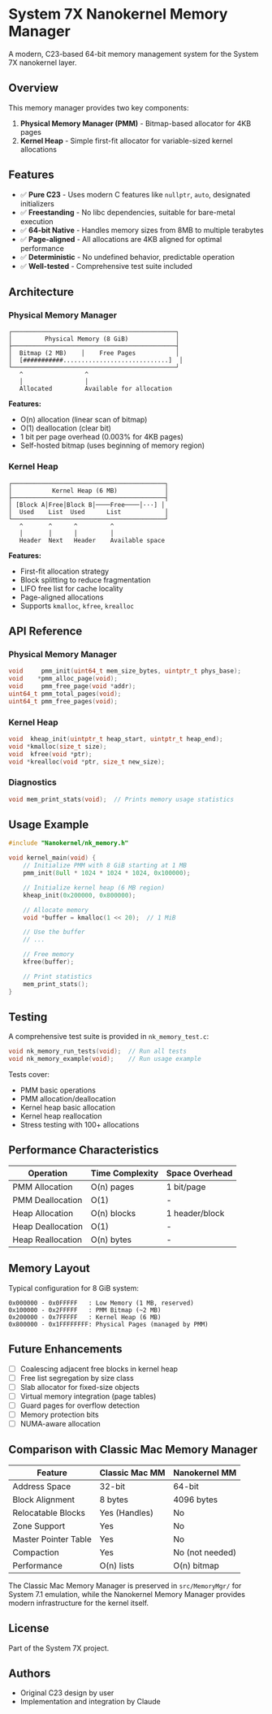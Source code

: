# System 7X Nanokernel Memory Manager

A modern, C23-based 64-bit memory management system for the System 7X nanokernel layer.

## Overview

This memory manager provides two key components:

1. **Physical Memory Manager (PMM)** - Bitmap-based allocator for 4KB pages
2. **Kernel Heap** - Simple first-fit allocator for variable-sized kernel allocations

## Features

- ✅ **Pure C23** - Uses modern C features like `nullptr`, `auto`, designated initializers
- ✅ **Freestanding** - No libc dependencies, suitable for bare-metal execution
- ✅ **64-bit Native** - Handles memory sizes from 8MB to multiple terabytes
- ✅ **Page-aligned** - All allocations are 4KB aligned for optimal performance
- ✅ **Deterministic** - No undefined behavior, predictable operation
- ✅ **Well-tested** - Comprehensive test suite included

## Architecture

### Physical Memory Manager

```
┌─────────────────────────────────────────────┐
│         Physical Memory (8 GiB)             │
├─────────────────────────────────────────────┤
│  Bitmap (2 MB)    │    Free Pages           │
│  [###########.............................]  │
└─────────────────────────────────────────────┘
   ^                 ^
   │                 │
   Allocated         Available for allocation
```

**Features:**
- O(n) allocation (linear scan of bitmap)
- O(1) deallocation (clear bit)
- 1 bit per page overhead (0.003% for 4KB pages)
- Self-hosted bitmap (uses beginning of memory region)

### Kernel Heap

```
┌──────────────────────────────────────────┐
│           Kernel Heap (6 MB)             │
├──────────────────────────────────────────┤
│ [Block A│Free│Block B│────Free────│···] │
│  Used    List  Used      List            │
└──────────────────────────────────────────┘
   ^       ^      ^         ^
   │       │      │         │
   Header  Next   Header    Available space
```

**Features:**
- First-fit allocation strategy
- Block splitting to reduce fragmentation
- LIFO free list for cache locality
- Page-aligned allocations
- Supports `kmalloc`, `kfree`, `krealloc`

## API Reference

### Physical Memory Manager

```c
void     pmm_init(uint64_t mem_size_bytes, uintptr_t phys_base);
void    *pmm_alloc_page(void);
void     pmm_free_page(void *addr);
uint64_t pmm_total_pages(void);
uint64_t pmm_free_pages(void);
```

### Kernel Heap

```c
void  kheap_init(uintptr_t heap_start, uintptr_t heap_end);
void *kmalloc(size_t size);
void  kfree(void *ptr);
void *krealloc(void *ptr, size_t new_size);
```

### Diagnostics

```c
void mem_print_stats(void);  // Prints memory usage statistics
```

## Usage Example

```c
#include "Nanokernel/nk_memory.h"

void kernel_main(void) {
    // Initialize PMM with 8 GiB starting at 1 MB
    pmm_init(8ull * 1024 * 1024 * 1024, 0x100000);

    // Initialize kernel heap (6 MB region)
    kheap_init(0x200000, 0x800000);

    // Allocate memory
    void *buffer = kmalloc(1 << 20);  // 1 MiB

    // Use the buffer
    // ...

    // Free memory
    kfree(buffer);

    // Print statistics
    mem_print_stats();
}
```

## Testing

A comprehensive test suite is provided in `nk_memory_test.c`:

```c
void nk_memory_run_tests(void);  // Run all tests
void nk_memory_example(void);    // Run usage example
```

Tests cover:
- PMM basic operations
- PMM allocation/deallocation
- Kernel heap basic allocation
- Kernel heap reallocation
- Stress testing with 100+ allocations

## Performance Characteristics

| Operation           | Time Complexity | Space Overhead |
|---------------------|-----------------|----------------|
| PMM Allocation      | O(n) pages      | 1 bit/page     |
| PMM Deallocation    | O(1)            | -              |
| Heap Allocation     | O(n) blocks     | 1 header/block |
| Heap Deallocation   | O(1)            | -              |
| Heap Reallocation   | O(n) bytes      | -              |

## Memory Layout

Typical configuration for 8 GiB system:

```
0x000000 - 0x0FFFFF   : Low Memory (1 MB, reserved)
0x100000 - 0x2FFFFF   : PMM Bitmap (~2 MB)
0x200000 - 0x7FFFFF   : Kernel Heap (6 MB)
0x800000 - 0x1FFFFFFFF: Physical Pages (managed by PMM)
```

## Future Enhancements

- [ ] Coalescing adjacent free blocks in kernel heap
- [ ] Free list segregation by size class
- [ ] Slab allocator for fixed-size objects
- [ ] Virtual memory integration (page tables)
- [ ] Guard pages for overflow detection
- [ ] Memory protection bits
- [ ] NUMA-aware allocation

## Comparison with Classic Mac Memory Manager

| Feature               | Classic Mac MM | Nanokernel MM |
|-----------------------|----------------|---------------|
| Address Space         | 32-bit         | 64-bit        |
| Block Alignment       | 8 bytes        | 4096 bytes    |
| Relocatable Blocks    | Yes (Handles)  | No            |
| Zone Support          | Yes            | No            |
| Master Pointer Table  | Yes            | No            |
| Compaction            | Yes            | No (not needed)|
| Performance           | O(n) lists     | O(n) bitmap   |

The Classic Mac Memory Manager is preserved in `src/MemoryMgr/` for System 7.1
emulation, while the Nanokernel Memory Manager provides modern infrastructure
for the kernel itself.

## License

Part of the System 7X project.

## Authors

- Original C23 design by user
- Implementation and integration by Claude
